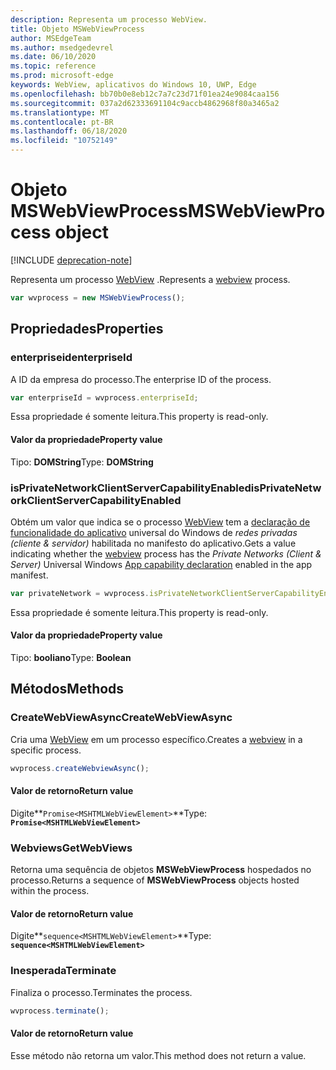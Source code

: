```yaml
---
description: Representa um processo WebView.
title: Objeto MSWebViewProcess
author: MSEdgeTeam
ms.author: msedgedevrel
ms.date: 06/10/2020
ms.topic: reference
ms.prod: microsoft-edge
keywords: WebView, aplicativos do Windows 10, UWP, Edge
ms.openlocfilehash: bb70b0e8eb12c7a7c23d71f01ea24e9084caa156
ms.sourcegitcommit: 037a2d62333691104c9accb4862968f80a3465a2
ms.translationtype: MT
ms.contentlocale: pt-BR
ms.lasthandoff: 06/18/2020
ms.locfileid: "10752149"
---
```

# <span data-ttu-id="52455-104">Objeto MSWebViewProcess</span><span class="sxs-lookup"><span data-stu-id="52455-104">MSWebViewProcess object</span></span>  

[!INCLUDE [deprecation-note](../includes/deprecation-note.md)]  

<span data-ttu-id="52455-105">Representa um processo [WebView](../webview.md) .</span><span class="sxs-lookup"><span data-stu-id="52455-105">Represents a [webview](../webview.md) process.</span></span>  

```javascript
var wvprocess = new MSWebViewProcess();
```  

## <span data-ttu-id="52455-106">Propriedades</span><span class="sxs-lookup"><span data-stu-id="52455-106">Properties</span></span>  

### <span data-ttu-id="52455-107">enterpriseid</span><span class="sxs-lookup"><span data-stu-id="52455-107">enterpriseId</span></span>  

<span data-ttu-id="52455-108">A ID da empresa do processo.</span><span class="sxs-lookup"><span data-stu-id="52455-108">The enterprise ID of the process.</span></span>  

```js
var enterpriseId = wvprocess.enterpriseId;
```  

<span data-ttu-id="52455-109">Essa propriedade é somente leitura.</span><span class="sxs-lookup"><span data-stu-id="52455-109">This property is read-only.</span></span>  

#### <span data-ttu-id="52455-110">Valor da propriedade</span><span class="sxs-lookup"><span data-stu-id="52455-110">Property value</span></span>  

<span data-ttu-id="52455-111">Tipo: **DOMString**</span><span class="sxs-lookup"><span data-stu-id="52455-111">Type: **DOMString**</span></span>  

### <span data-ttu-id="52455-112">isPrivateNetworkClientServerCapabilityEnabled</span><span class="sxs-lookup"><span data-stu-id="52455-112">isPrivateNetworkClientServerCapabilityEnabled</span></span>  

<span data-ttu-id="52455-113">Obtém um valor que indica se o processo [WebView](../webview.md) tem a [declaração de funcionalidade do aplicativo](/windows/uwp/packaging/app-capability-declarations) universal do Windows de *redes privadas (cliente & servidor)* habilitada no manifesto do aplicativo.</span><span class="sxs-lookup"><span data-stu-id="52455-113">Gets a value indicating whether the [webview](../webview.md) process has the *Private Networks (Client & Server)* Universal Windows [App capability declaration](/windows/uwp/packaging/app-capability-declarations) enabled in the app manifest.</span></span>  

```javascript
var privateNetwork = wvprocess.isPrivateNetworkClientServerCapabilityEnabled;
```  

<span data-ttu-id="52455-114">Essa propriedade é somente leitura.</span><span class="sxs-lookup"><span data-stu-id="52455-114">This property is read-only.</span></span>  

#### <span data-ttu-id="52455-115">Valor da propriedade</span><span class="sxs-lookup"><span data-stu-id="52455-115">Property value</span></span>  

<span data-ttu-id="52455-116">Tipo: **booliano**</span><span class="sxs-lookup"><span data-stu-id="52455-116">Type: **Boolean**</span></span>  

## <span data-ttu-id="52455-117">Métodos</span><span class="sxs-lookup"><span data-stu-id="52455-117">Methods</span></span>  

### <span data-ttu-id="52455-118">CreateWebViewAsync</span><span class="sxs-lookup"><span data-stu-id="52455-118">CreateWebViewAsync</span></span>  

<span data-ttu-id="52455-119">Cria uma [WebView](../webview.md) em um processo específico.</span><span class="sxs-lookup"><span data-stu-id="52455-119">Creates a [webview](../webview.md) in a specific process.</span></span>  

```javascript
wvprocess.createWebviewAsync();
```  

#### <span data-ttu-id="52455-120">Valor de retorno</span><span class="sxs-lookup"><span data-stu-id="52455-120">Return value</span></span>  

<span data-ttu-id="52455-121">Digite**`Promise<MSHTMLWebViewElement>`**</span><span class="sxs-lookup"><span data-stu-id="52455-121">Type: **`Promise<MSHTMLWebViewElement>`**</span></span>  

### <span data-ttu-id="52455-122">Webviews</span><span class="sxs-lookup"><span data-stu-id="52455-122">GetWebViews</span></span>  

<span data-ttu-id="52455-123">Retorna uma sequência de objetos **MSWebViewProcess** hospedados no processo.</span><span class="sxs-lookup"><span data-stu-id="52455-123">Returns a sequence of **MSWebViewProcess** objects hosted within the process.</span></span>  

#### <span data-ttu-id="52455-124">Valor de retorno</span><span class="sxs-lookup"><span data-stu-id="52455-124">Return value</span></span>  

<span data-ttu-id="52455-125">Digite**`sequence<MSHTMLWebViewElement>`**</span><span class="sxs-lookup"><span data-stu-id="52455-125">Type: **`sequence<MSHTMLWebViewElement>`**</span></span>  

### <span data-ttu-id="52455-126">Inesperada</span><span class="sxs-lookup"><span data-stu-id="52455-126">Terminate</span></span>  

<span data-ttu-id="52455-127">Finaliza o processo.</span><span class="sxs-lookup"><span data-stu-id="52455-127">Terminates the process.</span></span>  

```javascript
wvprocess.terminate();
```  

#### <span data-ttu-id="52455-128">Valor de retorno</span><span class="sxs-lookup"><span data-stu-id="52455-128">Return value</span></span>  

<span data-ttu-id="52455-129">Esse método não retorna um valor.</span><span class="sxs-lookup"><span data-stu-id="52455-129">This method does not return a value.</span></span>  
